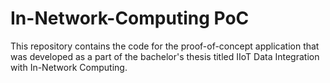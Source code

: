 # In-Network-Computing PoC

This repository contains the code for the proof-of-concept application that was developed as a part of the bachelor's thesis titled IIoT Data Integration with In-Network Computing.
